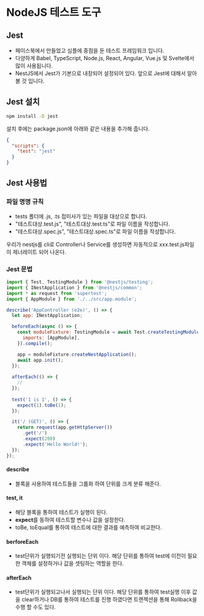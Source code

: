 # NodeJS 테스트 도구
## Jest
- 페이스북에서 만들었고 심플에 중점을 둔 테스트 프레임워크 입니다. 
- 다양하게 Babel, TypeScript, Node.js, React, Angular, Vue.js 및 Svelte에서 많이 사용됩니다.
- NestJS에서 Jest가 기본으로 내장되어 설정되어 있다. 앞으로 Jest에 대해서 알아 볼 것 입니다.
## Jest 설치
```bash
npm install -D jest
```
설치 후에는 package.json에 아래와 같은 내용을 추가해 줍니다.
```json
{
  "scripts": {
    "test": "jest"
  }
}
```

## Jest 사용법
### 파일 명명 규칙
- tests 폴더에 .js, .ts 접미사가 있는 파일을 대상으로 합니다.
- "테스트대상.test.js", "테스트대상.test.ts"로 파일 이름을 작성합니다.
- "테스트대상.spec.js", "테스트대상.spec.ts"로 파일 이름을 작성합니다.

>
우리가 nestjs를 cli로 Controller나 Service를 생성하면 자동적으로 xxx.test.js파일이 제너레이트 되어 나온다.

### Jest 문법
```javascript
import { Test, TestingModule } from '@nestjs/testing';
import { INestApplication } from '@nestjs/common';
import * as request from 'supertest';
import { AppModule } from './../src/app.module';

describe('AppController (e2e)', () => {
  let app: INestApplication;

  beforeEach(async () => {
    const moduleFixture: TestingModule = await Test.createTestingModule({
      imports: [AppModule],
    }).compile();

    app = moduleFixture.createNestApplication();
    await app.init();
  });
  
  afterEach(() => {
    // 
  });
  
  test('1 is 1', () => {
    expect(1).toBe(1);
  });

  it('/ (GET)', () => {
    return request(app.getHttpServer())
      .get('/')
      .expect(200)
      .expect('Hello World!');
  });
});

```

#### describe
- 블록을 사용하여 테스트들을 그룹화 하여 단위를 크게 분류 해준다.

#### test, it
- 해당 블록을 통하여 테스트가 실행이 된다. 
- **expect**를 동하여 테스트할 변수나 값을 설정한다.
- toBe, toEqual를 통하여 테스트에 대한 결과를 예측하여 비교한다.

#### berforeEach
- test단위가 실행되기전 실행되는 단위 이다. 해당 단위를 통하여 test에 이전이 필요한 객체를 설정하거나 값을 셋팅하는 역할을 한다.

#### afterEach
- test단위가 실행되고나서 실행되는 단위 이다. 해당 단위를 통하여 test실행 이후 값을 clear하거나 DB를 통하여 테스트를 진행 하였다면 트랜젝션을 통해 Rollback을 수행 할 수도 있다.

